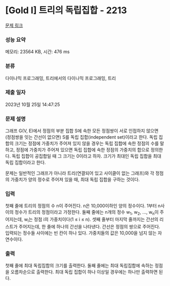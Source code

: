 # [Gold I] 트리의 독립집합 - 2213 

[문제 링크](https://www.acmicpc.net/problem/2213) 

### 성능 요약

메모리: 23564 KB, 시간: 476 ms

### 분류

다이나믹 프로그래밍, 트리에서의 다이나믹 프로그래밍, 트리

### 제출 일자

2023년 10월 25일 14:47:25

### 문제 설명

<p>그래프 G(V, E)에서 정점의 부분 집합 S에 속한 모든 정점쌍이 서로 인접하지 않으면 (정점쌍을 잇는 간선이 없으면) S를 독립 집합(independent set)이라고 한다. 독립 집합의 크기는 정점에 가중치가 주어져 있지 않을 경우는 독립 집합에 속한 정점의 수를 말하고, 정점에 가중치가 주어져 있으면 독립 집합에 속한 정점의 가중치의 합으로 정의한다. 독립 집합이 공집합일 때 그 크기는 0이라고 하자. 크기가 최대인 독립 집합을 최대 독립 집합이라고 한다.</p>

<p>문제는 일반적인 그래프가 아니라 트리(연결되어 있고 사이클이 없는 그래프)와 각 정점의 가중치가 양의 정수로 주어져 있을 때, 최대 독립 집합을 구하는 것이다.</p>

### 입력 

 <p>첫째 줄에 트리의 정점의 수 n이 주어진다. n은 10,000이하인 양의 정수이다. 1부터 n사이의 정수가 트리의 정점이라고 가정한다. 둘째 줄에는 n개의 정수 w<sub>1</sub>, w<sub>2</sub>, ..., w<sub>n</sub>이 주어지는데, w<sub>i</sub>는 정점 i의 가중치이다(1 ≤ i ≤ n). 셋째 줄부터 마지막 줄까지는 간선의 리스트가 주어지는데, 한 줄에 하나의 간선을 나타낸다. 간선은 정점의 쌍으로 주어진다. 입력되는 정수들 사이에는 빈 칸이 하나 있다. 가중치들의 값은 10,000을 넘지 않는 자연수이다.</p>

### 출력 

 <p>첫째 줄에 최대 독립집합의 크기를 출력한다. 둘째 줄에는 최대 독립집합에 속하는 정점을 오름차순으로 출력한다. 최대 독립 집합이 하나 이상일 경우에는 하나만 출력하면 된다.</p>

